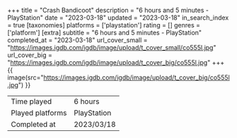 +++
title = "Crash Bandicoot"
description = "6 hours and 5 minutes - PlayStation"
date = "2023-03-18"
updated = "2023-03-18"
in_search_index = true
[taxonomies]
platforms = ['playstation']
rating = []
genres = ['platform']
[extra]
subtitle = "6 hours and 5 minutes - PlayStation"
completed_at = "2023-03-18"
url_cover_small = "https://images.igdb.com/igdb/image/upload/t_cover_small/co555l.jpg"
url_cover_big = "https://images.igdb.com/igdb/image/upload/t_cover_big/co555l.jpg"
+++
{{ image(src="https://images.igdb.com/igdb/image/upload/t_cover_big/co555l.jpg") }}

|              |            |
| ------------ | ---------- |
| Time played  | 6 hours |
| Played platforms    | PlayStation |
| Completed at | 2023/03/18 |


